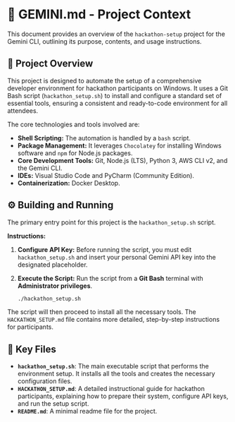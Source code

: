 # 🧠 GEMINI.md - Project Context

This document provides an overview of the `hackathon-setup` project for the Gemini CLI, outlining its purpose, contents, and usage instructions.

## 🚀 Project Overview

This project is designed to automate the setup of a comprehensive developer environment for hackathon participants on Windows. It uses a Git Bash script (`hackathon_setup.sh`) to install and configure a standard set of essential tools, ensuring a consistent and ready-to-code environment for all attendees.

The core technologies and tools involved are:
*   **Shell Scripting:** The automation is handled by a `bash` script.
*   **Package Management:** It leverages `Chocolatey` for installing Windows software and `npm` for Node.js packages.
*   **Core Development Tools:** Git, Node.js (LTS), Python 3, AWS CLI v2, and the Gemini CLI.
*   **IDEs:** Visual Studio Code and PyCharm (Community Edition).
*   **Containerization:** Docker Desktop.

## ⚙️ Building and Running

The primary entry point for this project is the `hackathon_setup.sh` script.

**Instructions:**

1.  **Configure API Key:** Before running the script, you must edit `hackathon_setup.sh` and insert your personal Gemini API key into the designated placeholder.
2.  **Execute the Script:** Run the script from a **Git Bash** terminal with **Administrator privileges**.

    ```bash
    ./hackathon_setup.sh
    ```

The script will then proceed to install all the necessary tools. The `HACKATHON_SETUP.md` file contains more detailed, step-by-step instructions for participants.

## 📂 Key Files

*   **`hackathon_setup.sh`**: The main executable script that performs the environment setup. It installs all the tools and creates the necessary configuration files.
*   **`HACKATHON_SETUP.md`**: A detailed instructional guide for hackathon participants, explaining how to prepare their system, configure API keys, and run the setup script.
*   **`README.md`**: A minimal readme file for the project.
